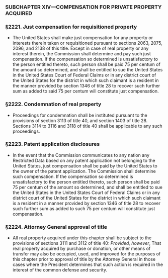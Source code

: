 ### SUBCHAPTER XIV—COMPENSATION FOR PRIVATE PROPERTY ACQUIRED

### §2221. Just compensation for requisitioned property
* The United States shall make just compensation for any property or interests therein taken or requisitioned pursuant to sections 2063, 2075, 2096, and 2138 of this title. Except in case of real property or any interest therein, the Commission shall determine and pay such just compensation. If the compensation so determined is unsatisfactory to the person entitled thereto, such person shall be paid 75 per centum of the amount so determined, and shall be entitled to sue the United States in the United States Court of Federal Claims or in any district court of the United States for the district in which such claimant is a resident in the manner provided by section 1346 of title 28 to recover such further sum as added to said 75 per centum will constitute just compensation.

### §2222. Condemnation of real property
* Proceedings for condemnation shall be instituted pursuant to the provisions of section 3113 of title 40, and section 1403 of title 28. Sections 3114 to 3116 and 3118 of title 40 shall be applicable to any such proceedings.

### §2223. Patent application disclosures
* In the event that the Commission communicates to any nation any Restricted Data based on any patent application not belonging to the United States, just compensation shall be paid by the United States to the owner of the patent application. The Commission shall determine such compensation. If the compensation so determined is unsatisfactory to the person entitled thereto, such person shall be paid 75 per centum of the amount so determined, and shall be entitled to sue the United States in the United States Court of Federal Claims or in any district court of the United States for the district in which such claimant is a resident in a manner provided by section 1346 of title 28 to recover such further sum as added to such 75 per centum will constitute just compensation.

### §2224. Attorney General approval of title
* All real property acquired under this chapter shall be subject to the provisions of sections 3111 and 3112 of title 40: _Provided, however_, That real property acquired by purchase or donation, or other means of transfer may also be occupied, used, and improved for the purposes of this chapter prior to approval of title by the Attorney General in those cases where the President determines that such action is required in the interest of the common defense and security.